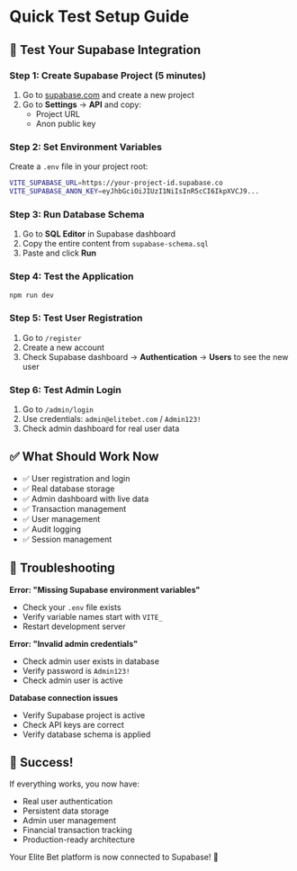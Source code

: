 # Quick Test Setup Guide

## 🚀 Test Your Supabase Integration

### Step 1: Create Supabase Project (5 minutes)

1. Go to [supabase.com](https://supabase.com) and create a new project
2. Go to **Settings** → **API** and copy:
   - Project URL
   - Anon public key

### Step 2: Set Environment Variables

Create a `.env` file in your project root:

```bash
VITE_SUPABASE_URL=https://your-project-id.supabase.co
VITE_SUPABASE_ANON_KEY=eyJhbGciOiJIUzI1NiIsInR5cCI6IkpXVCJ9...
```

### Step 3: Run Database Schema

1. Go to **SQL Editor** in Supabase dashboard
2. Copy the entire content from `supabase-schema.sql`
3. Paste and click **Run**

### Step 4: Test the Application

```bash
npm run dev
```

### Step 5: Test User Registration

1. Go to `/register`
2. Create a new account
3. Check Supabase dashboard → **Authentication** → **Users** to see the new user

### Step 6: Test Admin Login

1. Go to `/admin/login`
2. Use credentials: `admin@elitebet.com` / `Admin123!`
3. Check admin dashboard for real user data

## ✅ What Should Work Now

- ✅ User registration and login
- ✅ Real database storage
- ✅ Admin dashboard with live data
- ✅ Transaction management
- ✅ User management
- ✅ Audit logging
- ✅ Session management

## 🔧 Troubleshooting

**Error: "Missing Supabase environment variables"**
- Check your `.env` file exists
- Verify variable names start with `VITE_`
- Restart development server

**Error: "Invalid admin credentials"**
- Check admin user exists in database
- Verify password is `Admin123!`
- Check admin user is active

**Database connection issues**
- Verify Supabase project is active
- Check API keys are correct
- Verify database schema is applied

## 🎉 Success!

If everything works, you now have:
- Real user authentication
- Persistent data storage
- Admin user management
- Financial transaction tracking
- Production-ready architecture

Your Elite Bet platform is now connected to Supabase! 🚀

